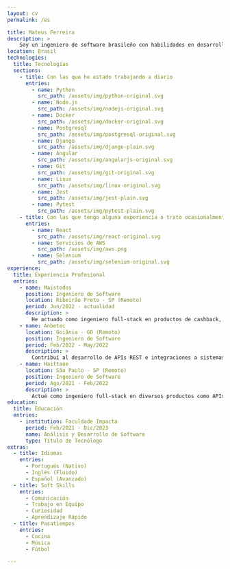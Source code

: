 ```yaml
---
layout: cv
permalink: /es

title: Mateus Ferreira
description: >
    Soy un ingeniero de software brasileño con habilidades en desarrollo full-stack. Me considero un profesional flexible y un solucionador de problemas después de todo.
location: Brasil
technologies:
  title: Tecnologías
  sections:
    - title: Con las que he estado trabajando a diario
      entries:
        - name: Python
          src_path: /assets/img/python-original.svg
        - name: Node.js
          src_path: /assets/img/nodejs-original.svg
        - name: Docker
          src_path: /assets/img/docker-original.svg
        - name: Postgresql
          src_path: /assets/img/postgresql-original.svg
        - name: Django
          src_path: /assets/img/django-plain.svg
        - name: Angular
          src_path: /assets/img/angularjs-original.svg
        - name: Git 
          src_path: /assets/img/git-original.svg
        - name: Linux
          src_path: /assets/img/linux-original.svg
        - name: Jest
          src_path: /assets/img/jest-plain.svg
        - name: Pytest
          src_path: /assets/img/pytest-plain.svg
    - title: Con las que tengo alguna experiencia o trato ocasionalmente
      entries:
        - name: React
          src_path: /assets/img/react-original.svg
        - name: Servicios de AWS
          src_path: /assets/img/aws.png
        - name: Selenium
          src_path: /assets/img/selenium-original.svg
experience:
  title: Experiencia Profesional
  entries:
    - name: Maistodos
      position: Ingeniero de Software
      location: Ribeirão Preto - SP (Remoto)
      period: Jun/2022 - actualidad
      description: >
        He actuado como ingeniero full-stack en productos de cashback, colaborando en todo el ciclo de desarrollo, incluyendo desarrollo, pruebas, corrección de errores, revisión de código, análisis de requisitos, etc.
    - name: Anbetec
      location: Goiânia - GO (Remoto)
      position: Ingeniero de Software
      period: Feb/2022 - May/2022
      description: >
        Contribuí al desarrollo de APIs REST e integraciones a sistemas ERP durante un corto período de tiempo.
    - name: Haittane
      location: São Paulo - SP (Remoto)
      position: Ingeniero de Software
      period: Ago/2021 - Feb/2022
      description: >
        Actué como ingeniero full-stack en diversos productos como APIs REST y sitios web para diferentes clientes. Contribuí activamente al desarrollo de características de software y POCs, así como a la corrección de errores.
education:
  title: Educación
  entries:
    - institution: Faculdade Impacta
      period: Feb/2021 - Dic/2023
      name: Análisis y Desarrollo de Software
      type: Título de Tecnólogo
extras:
  - title: Idiomas
    entries:
      - Portugués (Nativo)
      - Inglés (Fluido)
      - Español (Avanzado)
  - title: Soft Skills
    entries:
      - Comunicación
      - Trabajo en Equipo
      - Curiosidad
      - Aprendizaje Rápido
  - title: Pasatiempos
    entries:
      - Cocina
      - Música
      - Fútbol

---
```

